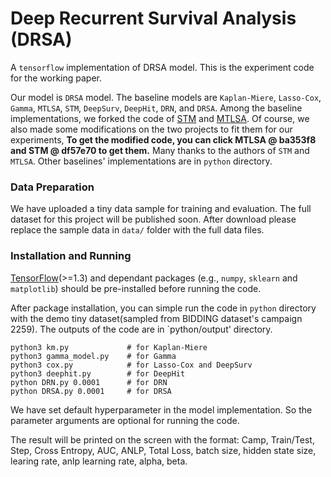 # Deep Recurrent Survival Analysis (DRSA)
A `tensorflow` implementation of DRSA model. This is the experiment code for the working paper.

Our model is `DRSA` model. The baseline models are `Kaplan-Miere`, `Lasso-Cox`, `Gamma`, `MTLSA`, `STM`, `DeepSurv`, `DeepHit`, `DRN`, and `DRSA`.
Among the baseline implementations, we forked the code of [STM](https://github.com/zeromike/bid-lands) and [MTLSA](https://github.com/MLSurvival/MTLSA).
Of course, we also made some modifications on the two projects to fit them for our experiments, **To get the modified code, you can click MTLSA @ ba353f8 and STM @ df57e70 to get them.** Many thanks to the authors of `STM` and `MTLSA`.
Other baselines' implementations are in `python` directory.

### Data Preparation
We have uploaded a tiny data sample for training and evaluation.
The full dataset for this project will be published soon.
After download please replace the sample data in `data/` folder with the full data files.

### Installation and Running
[TensorFlow](https://www.tensorflow.org/)(>=1.3) and dependant packages (e.g., `numpy`, `sklearn` and `matplotlib`) should be pre-installed before running the code.

After package installation, you can simple run the code in `python` directory with the demo tiny dataset(sampled from BIDDING dataset's campaign 2259). The outputs of the code are in `python/output' directory.

```
python3 km.py             # for Kaplan-Miere
python3 gamma_model.py    # for Gamma
python3 cox.py            # for Lasso-Cox and DeepSurv
python3 deephit.py        # for DeepHit
python DRN.py 0.0001      # for DRN
python DRSA.py 0.0001     # for DRSA
```
We have set default hyperparameter in the model implementation. So the parameter arguments are optional for running the code.

The result will be printed on the screen with the format:
Camp, Train/Test,  Step,  Cross Entropy, AUC, ANLP, Total Loss, batch size, hidden state size, learing rate, anlp learning rate, alpha, beta.
